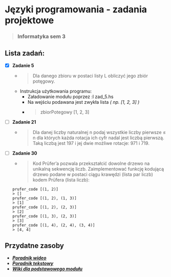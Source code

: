 # Języki programowania - zadania projektowe
>### Informatyka sem 3

## Lista zadań:

- [x] **Zadanie 5**

  - >Dla danego zbioru w postaci listy L obliczyć jego zbiór potęgowy.
  - Instrukcja użytkowania programu:
    - Załadowanie modułu poprzez  :l zad_5.hs
    - Na wejściu podawana jest zwykła lista *( np. [1, 2, 3] )*
    - >zbiorPotegowy [1, 2, 3]
  
- [ ] **Zadanie 21**

  - >Dla danej liczby naturalnej n podaj wszystkie liczby pierwsze ≤ n dla których każda rotacja ich cyfr
nadal jest liczbą pierwszą. Taką liczbą jest 197 i jej dwie możliwe rotacje: 971 i 719.
- [ ] **Zadanie 30**

  - >Kod Prüfer’a pozwala przekształcić dowolne drzewo na unikalną sekwencję liczb.
  Zaimplementować funkcję kodującą drzewo podane w postaci ciągu krawędzi (lista par liczb)
  kodem Prüfera (lista liczb):
  ```
  prufer_code [(1, 2)]
  > []
  prufer_code [(1, 2), (1, 3)]
  > [1]
  prufer_code [(1, 2), (2, 3)]
  > [2]
  prufer_code [(1, 3), (2, 3)]
  > [3]
  prufer_code [(1, 4), (2, 4), (3, 4)]
  > [4, 4]
  ```

## Przydatne zasoby
- [***Poradnik wideo***](https://www.youtube.com/channel/UC3xdLFFsqG701QAyGJIPT1g/videos)
- [***Poradnik tekstowy***](http://learnyouahaskell.com/chapters)
- [***Wiki dla podstawowego modułu***](https://hackage.haskell.org/package/base-4.15.0.0/docs/index.html)
